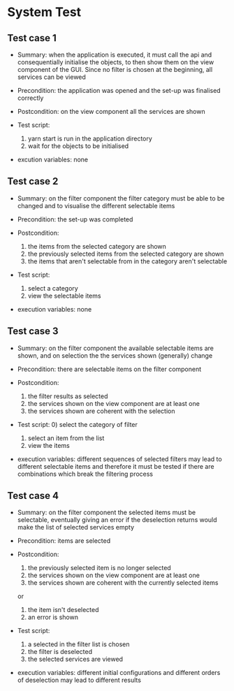 # System Test

## Test case 1

- Summary: when the application is executed, it must call the api and consequentially initialise the objects, to then show them on the view component of the GUI. Since no filter is chosen at the beginning, all services can be viewed

- Precondition: the application was opened and the set-up was finalised correctly

- Postcondition: on the view component all the services are shown

- Test script:
  1) yarn start is run in the application directory
  2) wait for the objects to be initialised

- excution variables: none

## Test case 2

- Summary: on the filter component the filter category must be able to be changed and to visualise the different selectable items

- Precondition: the set-up was completed

- Postcondition:
  1) the items from the selected category are shown
  2) the previously selected items from the selected category are shown
  3) the items that aren't selectable from in the category aren't selectable

- Test script:
  1) select a category
  2) view the selectable items

- execution variables: none

## Test case 3

- Summary: on the filter component the available selectable items are shown, and on selection the the services shown (generally) change

- Precondition: there are selectable items on the filter component

- Postcondition:
  1) the filter results as selected
  2) the services shown on the view component are at least one
  3) the services shown are coherent with the selection

- Test script:
  0) select the category of filter
  1) select an item from the list
  2) view the items

- execution variables: different sequences of selected filters may lead to different selectable items and therefore it must be tested if there are combinations which break the filtering process

## Test case 4

- Summary: on the filter component the selected items must be selectable, eventually giving an error if the deselection returns would make the list of selected services empty

- Precondition: items are selected

- Postcondition:
  1) the previously selected item is no longer selected
  2) the services shown on the view component are at least one
  3) the services shown are coherent with the currently selected items

  or

  1) the item isn't deselected
  2) an error is shown  

- Test script:
  1) a selected in the filter list is chosen
  2) the filter is deselected
  3) the selected services are viewed

- execution variables: different initial configurations and different orders of deselection may lead to different results
